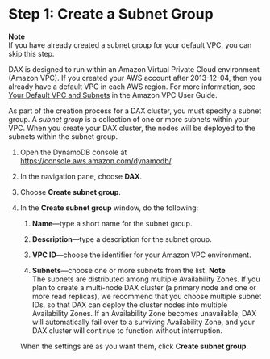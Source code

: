 # Step 1: Create a Subnet Group<a name="DAX.create-cluster.console.create-subnet-group"></a>

**Note**  
If you have already created a subnet group for your default VPC, you can skip this step\.

DAX is designed to run within an Amazon Virtual Private Cloud environment \(Amazon VPC\)\. If you created your AWS account after 2013\-12\-04, then you already have a default VPC in each AWS region\. For more information, see [Your Default VPC and Subnets](https://docs.aws.amazon.com/vpc/latest/userguide/default-vpc.html) in the Amazon VPC User Guide\.

As part of the creation process for a DAX cluster, you must specify a subnet group\. A *subnet group* is a collection of one or more subnets within your VPC\. When you create your DAX cluster, the nodes will be deployed to the subnets within the subnet group\.

1. Open the DynamoDB console at [https://console\.aws\.amazon\.com/dynamodb/](https://console.aws.amazon.com/dynamodb/)\.

1. In the navigation pane, choose **DAX**\.

1. Choose **Create subnet group**\.

1. In the **Create subnet group** window, do the following:

   1. **Name**—type a short name for the subnet group\.

   1. **Description**—type a description for the subnet group\.

   1. **VPC ID**—choose the identifier for your Amazon VPC environment\.

   1. **Subnets**—choose one or more subnets from the list\.
**Note**  
The subnets are distributed among multiple Availability Zones\. If you plan to create a multi\-node DAX cluster \(a primary node and one or more read replicas\), we recommend that you choose multiple subnet IDs, so that DAX can deploy the cluster nodes into multiple Availability Zones\. If an Availability Zone becomes unavailable, DAX will automatically fail over to a surviving Availability Zone, and your DAX cluster will continue to function without interruption\.

   When the settings are as you want them, click **Create subnet group**\.